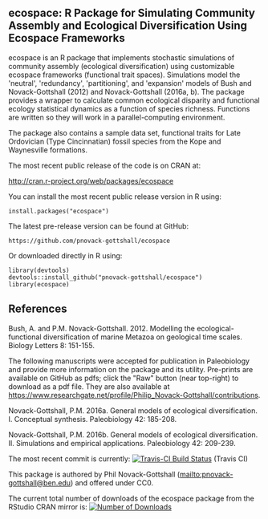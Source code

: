 ## ecospace: R Package for Simulating Community Assembly and Ecological Diversification Using Ecospace Frameworks

ecospace is an R package that implements stochastic simulations of community 
assembly (ecological diversification) using customizable ecospace frameworks 
(functional trait spaces). Simulations model the 'neutral', 'redundancy', 
'partitioning', and 'expansion' models of Bush and Novack-Gottshall (2012) and
Novack-Gottshall (2016a, b). The package provides a wrapper to calculate common
ecological disparity and functional ecology statistical dynamics as a function
of species richness. Functions are written so they will work in a
parallel-computing environment.

The package also contains a sample data set, functional traits for Late 
Ordovician (Type Cincinnatian) fossil species from the Kope and Waynesville 
formations.

The most recent public release of the code is on CRAN at:

http://cran.r-project.org/web/packages/ecospace

You can install the most recent public release version in R using:

	install.packages("ecospace")

The latest pre-release version can be found at GitHub:

	https://github.com/pnovack-gottshall/ecospace

Or downloaded directly in R using:

	library(devtools)
	devtools::install_github("pnovack-gottshall/ecospace")
	library(ecospace)
	

## References

Bush, A. and P.M. Novack-Gottshall. 2012. Modelling the ecological-functional 
diversification of marine Metazoa on geological time scales. Biology Letters 8: 
151-155.

The following manuscripts were accepted for publication in Paleobiology and provide
more information on the package and its utility. Pre-prints are available on 
GitHub as pdfs; click the "Raw" button (near top-right) to download as a pdf 
file. They are also available at https://www.researchgate.net/profile/Philip_Novack-Gottshall/contributions.

Novack-Gottshall, P.M. 2016a. General models of ecological diversification. 
I. Conceptual synthesis. Paleobiology 42: 185-208.

Novack-Gottshall, P.M. 2016b. General models of ecological diversification. 
II. Simulations and empirical applications. Paleobiology 42: 209-239.

The most recent commit is currently: [![Travis-CI Build 
Status](https://travis-ci.org/pnovack-gottshall/ecospace.svg?branch=master)](https://travis-ci.org/pnovack-gottshall/ecospace)
(Travis CI)

This package is authored by Phil Novack-Gottshall 
(<mailto:pnovack-gottshall@ben.edu>) and offered under CC0.

The current total number of downloads of the ecospace package from the RStudio 
CRAN mirror is: [![Number of 
Downloads](http://cranlogs.r-pkg.org/badges/grand-total/ecospace)](https://github.com/metacran/cranlogs.app)
